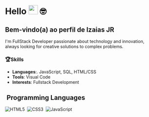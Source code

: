 # Hello <img src="https://media.giphy.com/media/hvRJCLFzcasrR4ia7z/giphy.gif" width="30"> 🤓
## Bem-vindo(a) ao perfil de Izaias JR

I'm FullStack Developer passionate about technology and innovation, always looking for creative solutions to complex problems.



### 🏆Skills

- **Languages**:. JavaScript, SQL, HTML/CSS  
- **Tools**: Visual Code
- **Interests**: Fullstack Development



## &nbsp;Programming Languages
![HTML5](https://img.shields.io/badge/-HTML5-05122A?style=flat&logo=HTML5)&nbsp;
![CSS3](https://img.shields.io/badge/-CSS3-05122A?style=flat&logo=CSS3)&nbsp;
![JavaScript](https://img.shields.io/badge/-JavaScript-05122A?style=flat&logo=javascript)&nbsp;
<!-- ![TypeScript](https://img.shields.io/badge/-TypeScript-05122A?style=flat&logo=typescript)&nbsp;
![Python](https://img.shields.io/badge/-Python-05122A?style=flat&logo=python)&nbsp; -->

